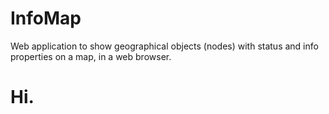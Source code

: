 # InfoMap
Web application to show geographical objects (nodes) with status and info properties on a map, in a web browser.

<h1>Hi.</h1>
